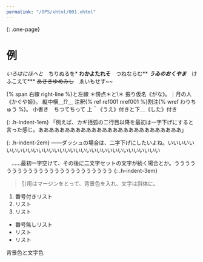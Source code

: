 ```yaml
---
permalink: "/OPS/xhtml/001.xhtml"
---
```

{: .one-page}
# 例

*いろはにほへと*　ちりぬるを\*
**わかよたれそ**　つねならむ\*\*
***うゐのおくやま***　けふこえて\*\*\*
~~あさきゆめみし~~　ゑいもせす\~\~

{% span 右線 right-line %}と<span class="left-line">左線</span>
＊傍点＊と\＊
振り仮名《がな》。｜月の人《かぐや姫》。
縦中横＿!?＿
注釈{% ref ref001 nref001 %}割注{% wref わりちゅう %}。
小書き　ち<span class="kogaki">つ</span>てちって
上＾《うえ》付きと下＿《した》付き

{: .h-indent-1em}
「例えば、カギ括弧の二行目以降を最初は一字下げにすると言った感じ。あああああああああああああああああああああああああああ」

{: .h-indent-2em}
——ダッシュの場合は、二字下げにしたいよね。いいいいいいいいいいいいいいいいいいいいいいいいいいいいいいいいいい

　……最初一字空けて、その後に二文字セットの文字が続く場合とか。うううううううううううううううううううううううう
{: .h-indent-3em}

>引用はマージンをとって、背景色を入れ、文字は斜体に。

1. 番号付きリスト
2. リスト
3. リスト

- 番号無しリスト
- リスト
- リスト

<span class="bg-pink">背景色</span>と<span class="font-red">文字色</span>